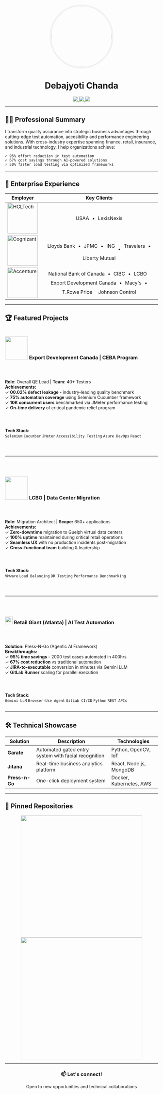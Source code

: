 <div align="center">
  <img src="https://i.imgur.com/9tvmvvq.png" width="200" style="border-radius: 50%; border: 5px solid #f0f0f0"/>
  
  <h1>Debajyoti Chanda</h1>
  
  <p>
    <a href="https://www.linkedin.com/in/djchanda/">
      <img src="https://img.shields.io/badge/LinkedIn-0077B5?style=for-the-badge&logo=linkedin&logoColor=white"/>
    </a>
    <a href="mailto:debajyotipec@gmail.com">
      <img src="https://img.shields.io/badge/Email-D14836?style=for-the-badge&logo=gmail&logoColor=white"/>
    </a>
    <a href="https://github.com/dchanda50q0on/dchanda50q0on/raw/main/Debajyoti_Chanda_Resume_2025.pdf">
      <img src="https://img.shields.io/badge/Resume-4285F4?style=for-the-badge&logo=google-drive&logoColor=white"/>
    </a>
  </p>
</div>

---

## 👨‍💻 Professional Summary

I transform quality assurance into strategic business advantages through cutting-edge test automation, accesibility and performance engineering solutions. With cross-industry expertise spanning finance, retail, insurance, and industrial technology, I help organizations achieve:  

    ✓ 95% effort reduction in test automation  
    ✓ 67% cost savings through AI-powered solutions  
    ✓ 50% faster load testing via optimized frameworks  

---
## 🏢 Enterprise Experience

<div align="center">

| Employer | Key Clients |
|----------|-------------|
| <img src="https://i.imgur.com/ZDIZcME.png" width="100" alt="HCLTech"/> | <div style="display: flex; flex-wrap: wrap; gap: 10px; align-items: center; justify-content: center;"> <span>USAA</span> • <span>LexisNexis</span> </div> |
| <img src="https://i.imgur.com/KbmOjiF.jpeg" width="100" alt="Cognizant"/> | <div style="display: flex; flex-wrap: wrap; gap: 10px; align-items: center; justify-content: center;"> <span>Lloyds Bank</span> • <span>JPMC</span> • <span>ING</span> <br> • <span>Travelers</span> • <span>Liberty Mutual</span> </div> |
| <img src="https://i.imgur.com/UjdC525.png" width="100" alt="Accenture"/> | <div style="display: flex; flex-wrap: wrap; gap: 10px; align-items: center; justify-content: center;"> <span>National Bank of Canada</span> • <span>CIBC</span> • <span>LCBO</span> <br> <span>Export Development Canada</span> • <span>Macy's</span> • <span>T.Rowe Price</span> <br> <span>Johnson Control</span> </div> |

</div>


---

## 🏆 Featured Projects

<div style="display: flex; flex-direction: column; gap: 30px;">

### <img src="https://i.imgur.com/ppW8gAz.png" width="75"/> **Export Development Canada | CEBA Program**  
**Role:** Overall QE Lead | **Team:** 40+ Testers  
**Achievements:**  
✓ **00.02% defect leakage** - industry-leading quality benchmark  
✓ **75% automation coverage** using Selenium Cucumber framework  
✓ **10K concurrent users** benchmarked via JMeter performance testing  
✓ **On-time delivery** of critical pandemic relief program  

**Tech Stack:**  
`Selenium` `Cucumber` `JMeter` `Accessibility Testing` `Azure DevOps` `React`

---

### <img src="https://i.imgur.com/WM2DDxg.png" width="75"/> **LCBO | Data Center Migration**  
**Role:** Migration Architect | **Scope:** 650+ applications  
**Achievements:**  
✓ **Zero-downtime** migration to Guelph virtual data centers  
✓ **100% uptime** maintained during critical retail operations  
✓ **Seamless UX** with no production incidents post-migration  
✓ **Cross-functional team** building & leadership  

**Tech Stack:**  
`VMware` `Load Balancing` `DR Testing` `Performance Benchmarking`

---

### <img src="https://cdn-icons-png.flaticon.com/512/1086/1086741.png" width="25"/> **Retail Giant (Atlanta) | AI Test Automation**  
**Solution:** Press-N-Go (Agentic AI Framework)  
**Breakthroughs:**  
✓ **95% time savings** - 2000 test cases automated in 400hrs  
✓ **67% cost reduction** vs traditional automation  
✓ **JIRA-to-executable** conversion in minutes via Gemini LLM  
✓ **GitLab Runner** scaling for parallel execution  

**Tech Stack:**  
`Gemini LLM` `Browser-Use Agent` `GitLab CI/CD` `Python` `REST APIs`

</div>

---

## 🛠️ Technical Showcase

| Solution | Description | Technologies |
|----------|-------------|--------------|
| **Garate** | Automated gated entry system with facial recognition | Python, OpenCV, IoT |
| **Jitana** | Real-time business analytics platform | React, Node.js, MongoDB |
| **Press-n-Go** | One-click deployment system | Docker, Kubernetes, AWS |

---

## 📌 Pinned Repositories

<div align="center">
  <a href="[REPO-1-LINK]">
    <img src="https://github-readme-stats.vercel.app/api/pin/?username=[YOUR-USERNAME]&repo=[REPO-1-NAME]&theme=algolia" width="400"/>
  </a>
  <a href="[REPO-2-LINK]">
    <img src="https://github-readme-stats.vercel.app/api/pin/?username=[YOUR-USERNAME]&repo=[REPO-2-NAME]&theme=algolia" width="400"/>
  </a>
</div>

---

<div align="center">
  <h3>📫 Let's connect!</h3>
  <p>Open to new opportunities and technical collaborations</p>
</div>
